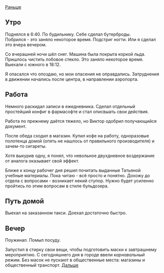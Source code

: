 [Раньше](2020.04.21.md)
## Утро
Поднялся в 6:40. По будильнику. Себе сделал бутерброды.  
Побрился - это заняло некоторое время. Подстриг ногти. Или я сделал это вчера вечером.

Со вчерашней ночи шёл снег. Машина была покрыта коркой льда. Пришлось чистить лобовое стекло. Это заняло некоторое время. Выехали с южного в 18:12.

Я опасался что опоздаю, но мои опасения не оправдались. Затруднения в движении начались после центра, в направлении аэропорта.
## Работа
Немного раскидал записи в ежедневника.
Сделал отдельный простейший конфиг в фармасофте и стал описвыать свои действия.  

Работа по прежнему даётся тяжело, но Виктор одобрил получающийся документ.

После обеда сходил в магазин. Купил кофе на работу, одноразовые полотенца домой (опять не нашлось от правильного производителя) и зачем-то сигареты.

Хотя выкурив одну, я понял, что невольное двухдневное воздержание от аналога оказывает свой эффект.

Ближе к концу рабочег дня решил почитать выданные Татьяной учебные материалы. Пока читаю - всё просто и понятно. Дохожу до отдела с вопросами - возникает некий ступор. Нужно будет усиленно пройтись по этим вопросам в стиле бульдозера.
## Путь домой
Выехал на заказанном такси. Доехал достаточно быстро.
## Вечер
Поужинал. Помыл посуду.

Запустил в стирку свои вещи, чтобы подготовить маски к завтрашнему мероприятию. С сегодняшнего дня в городе ввели *карнавальный* режим. Без масок не пускают в общественные места: магазины и общественный транспорт.
[Дальше](2020.04.23.md)